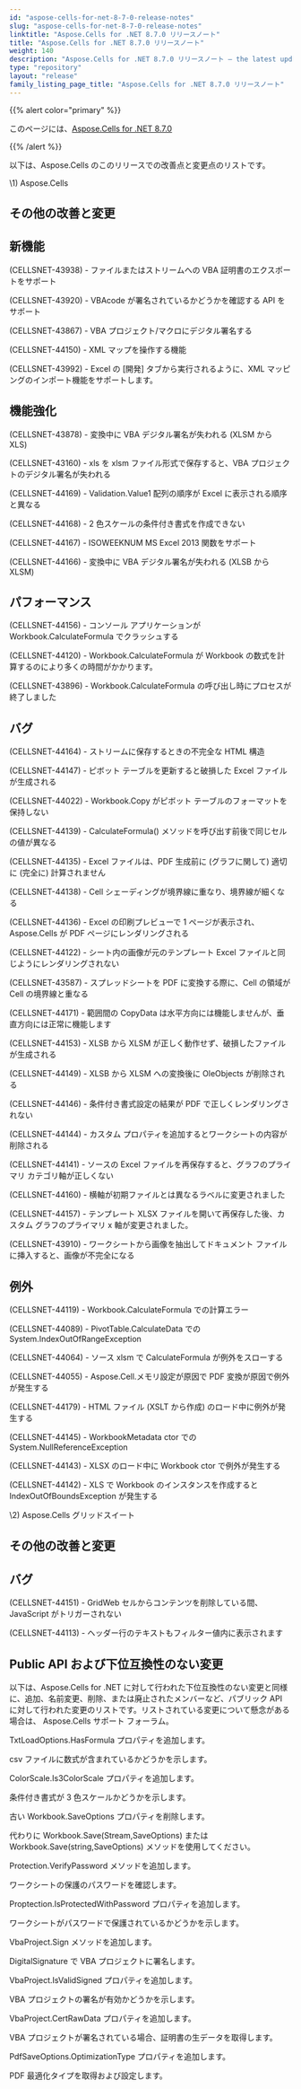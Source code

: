 ```yaml
---
id: "aspose-cells-for-net-8-7-0-release-notes"
slug: "aspose-cells-for-net-8-7-0-release-notes"
linktitle: "Aspose.Cells for .NET 8.7.0 リリースノート"
title: "Aspose.Cells for .NET 8.7.0 リリースノート"
weight: 140
description: "Aspose.Cells for .NET 8.7.0 リリースノート – the latest updates and fixes."
type: "repository"
layout: "release"
family_listing_page_title: "Aspose.Cells for .NET 8.7.0 リリースノート"
---
```

{{% alert color="primary" %}} 

このページには、[Aspose.Cells for .NET 8.7.0](https://releases.aspose.com/cells/net/new-releases/aspose.cells-for-.net-8.7.0/)

{{% /alert %}} 

以下は、Aspose.Cells のこのリリースでの改善点と変更点のリストです。



\1) Aspose.Cells 


## **その他の改善と変更**

## **新機能**


 (CELLSNET-43938) - ファイルまたはストリームへの VBA 証明書のエクスポートをサポート

(CELLSNET-43920) - VBAcode が署名されているかどうかを確認する API をサポート

(CELLSNET-43867) - VBA プロジェクト/マクロにデジタル署名する

(CELLSNET-44150) - XML マップを操作する機能

(CELLSNET-43992) - Excel の [開発] タブから実行されるように、XML マッピングのインポート機能をサポートします。


## **機能強化**


 (CELLSNET-43878) - 変換中に VBA デジタル署名が失われる (XLSM から XLS)

 (CELLSNET-43160) - xls を xlsm ファイル形式で保存すると、VBA プロジェクトのデジタル署名が失われる

(CELLSNET-44169) - Validation.Value1 配列の順序が Excel に表示される順序と異なる

(CELLSNET-44168) - 2 色スケールの条件付き書式を作成できない

(CELLSNET-44167) - ISOWEEKNUM MS Excel 2013 関数をサポート

(CELLSNET-44166) - 変換中に VBA デジタル署名が失われる (XLSB から XLSM)


## **パフォーマンス**


 (CELLSNET-44156) - コンソール アプリケーションが Workbook.CalculateFormula でクラッシュする

(CELLSNET-44120) - Workbook.CalculateFormula が Workbook の数式を計算するのにより多くの時間がかかります。

 (CELLSNET-43896) - Workbook.CalculateFormula の呼び出し時にプロセスが終了しました


## **バグ**


(CELLSNET-44164) - ストリームに保存するときの不完全な HTML 構造

(CELLSNET-44147) - ピボット テーブルを更新すると破損した Excel ファイルが生成される

(CELLSNET-44022) - Workbook.Copy がピボット テーブルのフォーマットを保持しない

(CELLSNET-44139) - CalculateFormula() メソッドを呼び出す前後で同じセルの値が異なる

(CELLSNET-44135) - Excel ファイルは、PDF 生成前に (グラフに関して) 適切に (完全に) 計算されません

(CELLSNET-44138) - Cell シェーディングが境界線に重なり、境界線が細くなる

(CELLSNET-44136) - Excel の印刷プレビューで 1 ページが表示され、Aspose.Cells が PDF ページにレンダリングされる

(CELLSNET-44122) - シート内の画像が元のテンプレート Excel ファイルと同じようにレンダリングされない

(CELLSNET-43587) - スプレッドシートを PDF に変換する際に、Cell の領域が Cell の境界線と重なる

(CELLSNET-44171) - 範囲間の CopyData は水平方向には機能しませんが、垂直方向には正常に機能します

(CELLSNET-44153) - XLSB から XLSM が正しく動作せず、破損したファイルが生成される

(CELLSNET-44149) - XLSB から XLSM への変換後に OleObjects が削除される

(CELLSNET-44146) - 条件付き書式設定の結果が PDF で正しくレンダリングされない

(CELLSNET-44144) - カスタム プロパティを追加するとワークシートの内容が削除される

(CELLSNET-44141) - ソースの Excel ファイルを再保存すると、グラフのプライマリ カテゴリ軸が正しくない

(CELLSNET-44160) - 横軸が初期ファイルとは異なるラベルに変更されました

(CELLSNET-44157) - テンプレート XLSX ファイルを開いて再保存した後、カスタム グラフのプライマリ x 軸が変更されました。

 (CELLSNET-43910) - ワークシートから画像を抽出してドキュメント ファイルに挿入すると、画像が不完全になる


## **例外**


(CELLSNET-44119) - Workbook.CalculateFormula での計算エラー

(CELLSNET-44089) - PivotTable.CalculateData での System.IndexOutOfRangeException

(CELLSNET-44064) - ソース xlsm で CalculateFormula が例外をスローする

(CELLSNET-44055) - Aspose.Cell.メモリ設定が原因で PDF 変換が原因で例外が発生する

(CELLSNET-44179) - HTML ファイル (XSLT から作成) のロード中に例外が発生する

(CELLSNET-44145) - WorkbookMetadata ctor での System.NullReferenceException

 (CELLSNET-44143) - XLSX のロード中に Workbook ctor で例外が発生する

(CELLSNET-44142) - XLS で Workbook のインスタンスを作成すると IndexOutOfBoundsException が発生する



 \2) Aspose.Cells グリッドスイート


## **その他の改善と変更**

## **バグ**


(CELLSNET-44151) - GridWeb セルからコンテンツを削除している間、JavaScript がトリガーされない

(CELLSNET-44113) - ヘッダー行のテキストもフィルター値内に表示されます


## **Public API および下位互換性のない変更**


以下は、Aspose.Cells for .NET に対して行われた下位互換性のない変更と同様に、追加、名前変更、削除、または廃止されたメンバーなど、パブリック API に対して行われた変更のリストです。リストされている変更について懸念がある場合は、 Aspose.Cells サポート フォーラム。



TxtLoadOptions.HasFormula プロパティを追加します。

 csv ファイルに数式が含まれているかどうかを示します。



 ColorScale.Is3ColorScale プロパティを追加します。

条件付き書式が 3 色スケールかどうかを示します。



古い Workbook.SaveOptions プロパティを削除します。

代わりに Workbook.Save(Stream,SaveOptions) または Workbook.Save(string,SaveOptions) メソッドを使用してください。



 Protection.VerifyPassword メソッドを追加します。

ワークシートの保護のパスワードを確認します。



Proptection.IsProtectedWithPassword プロパティを追加します。

ワークシートがパスワードで保護されているかどうかを示します。



VbaProject.Sign メソッドを追加します。

 DigitalSignature で VBA プロジェクトに署名します。



 VbaProject.IsValidSigned プロパティを追加します。

 VBA プロジェクトの署名が有効かどうかを示します。



 VbaProject.CertRawData プロパティを追加します。

 VBA プロジェクトが署名されている場合、証明書の生データを取得します。



 PdfSaveOptions.OptimizationType プロパティを追加します。

 PDF 最適化タイプを取得および設定します。


